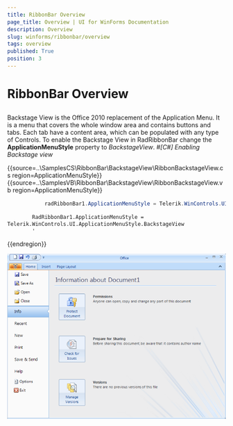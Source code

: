 ```yaml
---
title: RibbonBar Overview
page_title: Overview | UI for WinForms Documentation
description: Overview
slug: winforms/ribbonbar/overview
tags: overview
published: True
position: 3
---
```


# RibbonBar Overview



## 

Backstage View is the Office 2010 replacement of the Application Menu. It is a menu that covers the whole window area and contains buttons and tabs.
          Each tab have a content area, which can be populated with any type of Controls.
          To enable the Backstage View in RadRibbonBar change the __ApplicationMenuStyle__ property to *BackstageView*.
        #_[C#] Enabling Backstage view_

	



{{source=..\SamplesCS\RibbonBar\BackstageView\RibbonBackstageView.cs region=ApplicationMenuStyle}} 
{{source=..\SamplesVB\RibbonBar\BackstageView\RibbonBackstageView.vb region=ApplicationMenuStyle}} 

````C#
            radRibbonBar1.ApplicationMenuStyle = Telerik.WinControls.UI.ApplicationMenuStyle.BackstageView;
````
````VB.NET
        RadRibbonBar1.ApplicationMenuStyle = Telerik.WinControls.UI.ApplicationMenuStyle.BackstageView
        '
````

{{endregion}} 


![ribbonbar-backstage-view-overview 001](images/ribbonbar-backstage-view-overview001.png)
